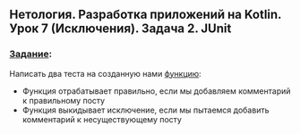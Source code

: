 ## Нетология. Разработка приложений на Kotlin. Урок 7 (Исключения). Задача 2. JUnit

### [Задание](https://github.com/netology-code/kt-homeworks/tree/master/07_exceptions):

Написать два теста на созданную нами [функцию](https://github.com/Yoji-kms/postNotFoundException):

- Функция отрабатывает правильно, если мы добавляем комментарий к правильному посту
- Функция выкидывает исключение, если мы пытаемся добавить комментарий к несуществующему посту